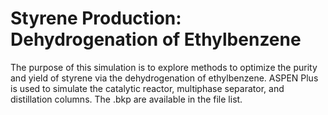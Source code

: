# Styrene Production: Dehydrogenation of Ethylbenzene
The purpose of this simulation is to explore methods to optimize the purity and yield of styrene via the dehydrogenation of ethylbenzene. ASPEN Plus is used to simulate the catalytic reactor, multiphase separator, and distillation columns. The .bkp are available in the file list. 
